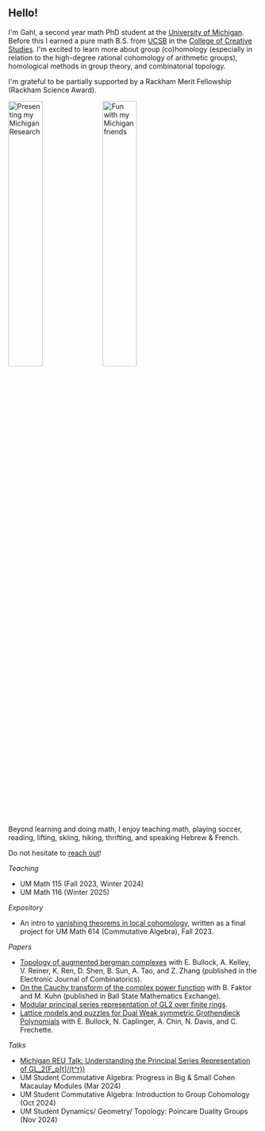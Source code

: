 ## Hello!

I'm Gahl, a second year math PhD student at the [University of Michigan](https://lsa.umich.edu/math). Before this I earned a pure math B.S. from [UCSB](https://www.ucsb.edu/) in the [College of Creative Studies](https://ccs.ucsb.edu/). I'm excited to learn more about group (co)homology (especially in relation to the high-degree rational cohomology of arithmetic groups), homological methods in group theory, and combinatorial topology. 

I'm grateful to be partially supported by a Rackham Merit Fellowship (Rackham Science Award). 

<img src="https://gahlshemy.github.io/assets/images/racacon-presenting.jpg" alt="Presenting my Michigan Research" style="width: 37%">
<img src="https://gahlshemy.github.io/assets/images/mich_math.jpeg" alt="Fun with my Michigan friends" style="width: 37%">

Beyond learning and doing math, I enjoy teaching math, playing soccer, reading, lifting, skiing, hiking, thrifting, and speaking Hebrew & French.

Do not hesitate to [reach out](mailto:gshemy@umich.edu)!

*Teaching*
* UM Math 115 (Fall 2023, Winter 2024)
* UM Math 116 (Winter 2025)

*Expository*
* An intro to [vanishing theorems in local cohomology](https://gahlshemy.github.io/GS_Math614_Project.pdf), written as a final project for UM Math 614 (Commutative Algebra), Fall 2023.

*Papers* 
* [Topology of augmented bergman complexes](https://arxiv.org/abs/2108.13394) with E. Bullock, A. Kelley, V. Reiner, K. Ren, D. Shen, B. Sun, A. Tao, and Z. Zhang (published in the Electronic Journal of Combinatorics). 
* [On the Cauchy transform of the complex power function](https://digitalresearch.bsu.edu/mathexchange/wp-content/uploads/2023/12/2023_8_FKS.pdf) with B. Faktor and M. Kuhn (published in Ball State Mathematics Exchange).
* [Modular principal series representation of GL2 over finite rings](https://gahlshemy.github.io/dec30modreps.pdf).
* [Lattice models and puzzles for Dual Weak symmetric Grothendieck Polynomials](https://www-users.cse.umn.edu/~reiner/REU/REU2021notes/Problem_5__Puzzles___Ice.pdf) with E. Bullock, N. Caplinger, A. Chin, N. Davis, and C. Frechette.

*Talks*
* [Michigan REU Talk: Understanding the Principal Series Representation of GL_2(F_p[t]/(t^r))](https://youtu.be/iIz4V_jcfS8?t=906)
* UM Student Commutative Algebra: Progress in Big & Small Cohen Macaulay Modules (Mar 2024)
* UM Student Commutative Algebra: Introduction to Group Cohomology (Oct 2024)
* UM Student Dynamics/ Geometry/ Topology: Poincare Duality Groups (Nov 2024)
